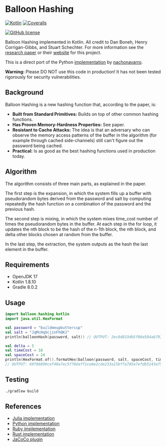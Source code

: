 # Balloon Hashing

[![Kotlin](https://img.shields.io/badge/Kotlin-B125EA?&style=for-the-badge&logo=kotlin&logoColor=white)](https://kotlinlang.org)
[![Coveralls](https://img.shields.io/coverallsCoverage/github/elliotwutingfeng/balloon-hashing-kotlin?logo=coveralls&style=for-the-badge)](https://coveralls.io/github/elliotwutingfeng/balloon-hashing-kotlin?branch=main)<img src='https://coveralls.io/repos/github/elliotwutingfeng/balloon-hashing-kotlin/badge.svg?branch=main' alt='' width="0" height="0" />

[![GitHub license](https://img.shields.io/badge/LICENSE-BSD--3--CLAUSE-GREEN?style=for-the-badge)](LICENSE)

Balloon Hashing implemented in Kotlin. All credit to Dan Boneh, Henry Corrigan-Gibbs, and Stuart Schechter. For more information see
the [research paper](https://eprint.iacr.org/2016/027.pdf) or their [website](https://crypto.stanford.edu/balloon/) for this project.

This is a direct port of the Python [implementation](https://github.com/nachonavarro/balloon-hashing) by [nachonavarro](https://github.com/nachonavarro).

**Warning:** Please DO NOT use this code in production! It has not been tested rigorously for security vulnerabilities.

## Background

Balloon Hashing is a new hashing function that, according to the paper, is:

* **Built from Standard Primitives:** Builds on top of other common hashing functions.
* **Has Proven Memory-Hardness Properties:** See paper.
* **Resistant to Cache Attacks:** The idea is that an adversary who can observe the memory access patterns of the buffer in the algorithm (for example through cached side-channels) still can't figure out the password being cached.
* **Practical:** Is as good as the best hashing functions used in production today.

## Algorithm

The algorithm consists of three main parts, as explained in the paper.

The first step is the expansion, in which the system fills up a buffer with pseudorandom bytes derived from the password and salt by computing repeatedly the hash function on a combination
of the password and the previous hash.

The second step is mixing, in which the system mixes time_cost number of times the pseudorandom
bytes in the buffer. At each step in the for loop, it updates the nth block to be the hash of the n-1th block, the nth block,
and delta other blocks chosen at random from the buffer.

In the last step, the extraction, the system outputs as the hash the last element in the buffer.

## Requirements

* OpenJDK 17
* Kotlin 1.8.10
* Gradle 8.0.2

## Usage

```kotlin
import balloon.hashing.kotlin
import java.util.HexFormat

val password = "buildmeupbuttercup"
val salt = "JqMcHqUcjinFhQKJ"
println(balloonHash(password, salt)) // OUTPUT: 2ec8d833db5f88e584ab793950ecfb21657a3816edea8d9e73ea23c13ba2b740

val delta = 5
val timeCost = 18
val spaceCost = 24
println(HexFormat.of().formatHex(balloon(password, salt, spaceCost, timeCost, delta)))
// OUTPUT: 69f86890cef40a7ec5f70daff1ce8e2cde233a15bffa785e7efdb5143af51bfb
```

## Testing

```bash
./gradlew build
```

## References

* [Julia implementation](https://github.com/elliotwutingfeng/BalloonHashing.jl)
* [Python implementation](https://github.com/nachonavarro/balloon-hashing)
* [Ruby implementation](https://github.com/elliotwutingfeng/balloon-hashing)
* [Rust implementation](https://crates.io/crates/balloon-hash)
* [JaCoCo plugin](https://docs.gradle.org/current/userguide/jacoco_plugin.html)
